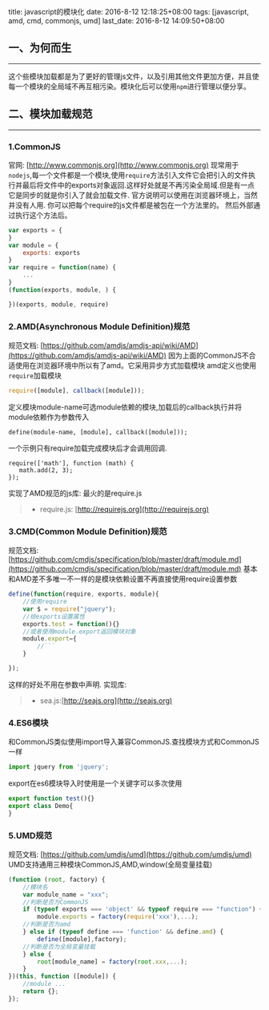 title: javascript的模块化
date: 2016-8-12 12:18:25+08:00
tags: [javascript, amd, cmd, commonjs, umd]
last_date: 2016-8-12 14:09:50+08:00

## 一、为何而生
---
这个些模块加载都是为了更好的管理js文件，以及引用其他文件更加方便，并且使每一个模块的全局域不再互相污染。模块化后可以使用`npm`进行管理以便分享。

## 二、模块加载规范
---
### 1.CommonJS

官网: [http://www.commonjs.org](http://www.commonjs.org)
现常用于`nodejs`,每一个文件都是一个模块,使用`require`方法引入文件它会把引入的文件执行并最后将文件中的exports对象返回.这样好处就是不再污染全局域.但是有一点它是同步的就是你引入了就会加载文件.
官方说明可以使用在浏览器环境上，当然并没有人用.
你可以把每个require的js文件都是被包在一个方法里的。
然后外部通过执行这个方法后。
``` javascript
var exports = {
}
var module = {
    exports: exports
}
var require = function(name) {
    ...
}
(function(exports, module, ) {

})(exports, module, require)
```

### 2.AMD(Asynchronous Module Definition)规范

规范文档: [https://github.com/amdjs/amdjs-api/wiki/AMD](https://github.com/amdjs/amdjs-api/wiki/AMD)
因为上面的CommonJS不合适使用在浏览器环境中所以有了amd。它采用异步方式加载模块
amd定义也使用`require`加载模块
``` javascript
require([module], callback([module]));
```
定义模块module-name可选module依赖的模块,加载后的callback执行并将module依赖作为参数传入
```
define(module-name, [module], callback([module]));
```
一个示例只有require加载完成模块后才会调用回调.
```
require(['math'], function (math) {
   math.add(2, 3);
});
```
实现了AMD规范的js库: 最火的是require.js
> - require.js: [http://requirejs.org](http://requirejs.org)
### 3.CMD(Common Module Definition)规范

规范文档: [https://github.com/cmdjs/specification/blob/master/draft/module.md](https://github.com/cmdjs/specification/blob/master/draft/module.md)
基本和AMD差不多唯一不一样的是模块依赖设置不再直接使用require设置参数
``` javascript
define(function(require, exports, module){
	//使用require
	var $ = require("jquery");
	//给exports设置属性
	exports.test = function(){}
	//或者使用module.export返回模块对象
	module.export={
		//```
	}

});
```
这样的好处不用在参数中声明.
实现库:
> - sea.js:[http://seajs.org](http://seajs.org)
### 4.ES6模块

和CommonJS类似使用import导入兼容CommonJS.查找模块方式和CommonJS一样
``` javascript
import jquery from 'jquery';
```
export在es6模块导入时使用是一个关键字可以多次使用

``` javascript
export function test(){}
export class Demo{
}
```
### 5.UMD规范

规范文档: [https://github.com/umdjs/umd](https://github.com/umdjs/umd)
UMD支持通用三种模块CommonJS,AMD,window(全局变量挂载)
``` javascript
(function (root, factory) {
    //模块名
    var module_name = "xxx";
    //判断是否为CommonJS
    if (typeof exports === 'object' && typeof require === "function") {
        module.exports = factory(require('xxx'),...);
    //判断是否为amd
    } else if (typeof define === 'function' && define.amd) {
        define([module],factory);
    //判断是否为全局变量挂载
    } else {
        root[module_name] = factory(root.xxx,...);
    }
})(this, function ([module]) {
    //module ...
    return {};
});
```

